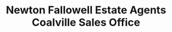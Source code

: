 ---
title: "Newton Fallowell Estate Agents Coalville Sales Office"
url: /coalville/newton-fallowell-estate-agents-coalville-sales-office/
shop: estate agent
---